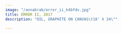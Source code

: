 ```yaml
---
image: "/annabrab/error_ii_k4bfdv.jpg"
title: ERROR II, 2017
description: "OIL, GRAPHITE ON CANVAS\t18' X 24\""

---
```

